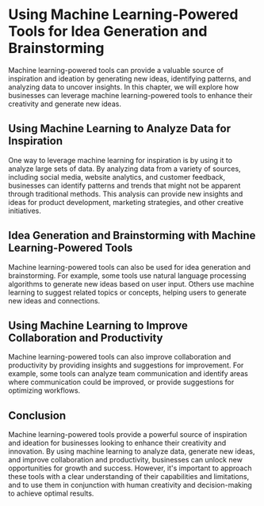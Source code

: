 Using Machine Learning-Powered Tools for Idea Generation and Brainstorming
===============================================================================================================================================

Machine learning-powered tools can provide a valuable source of inspiration and ideation by generating new ideas, identifying patterns, and analyzing data to uncover insights. In this chapter, we will explore how businesses can leverage machine learning-powered tools to enhance their creativity and generate new ideas.

Using Machine Learning to Analyze Data for Inspiration
------------------------------------------------------

One way to leverage machine learning for inspiration is by using it to analyze large sets of data. By analyzing data from a variety of sources, including social media, website analytics, and customer feedback, businesses can identify patterns and trends that might not be apparent through traditional methods. This analysis can provide new insights and ideas for product development, marketing strategies, and other creative initiatives.

Idea Generation and Brainstorming with Machine Learning-Powered Tools
---------------------------------------------------------------------

Machine learning-powered tools can also be used for idea generation and brainstorming. For example, some tools use natural language processing algorithms to generate new ideas based on user input. Others use machine learning to suggest related topics or concepts, helping users to generate new ideas and connections.

Using Machine Learning to Improve Collaboration and Productivity
----------------------------------------------------------------

Machine learning-powered tools can also improve collaboration and productivity by providing insights and suggestions for improvement. For example, some tools can analyze team communication and identify areas where communication could be improved, or provide suggestions for optimizing workflows.

Conclusion
----------

Machine learning-powered tools provide a powerful source of inspiration and ideation for businesses looking to enhance their creativity and innovation. By using machine learning to analyze data, generate new ideas, and improve collaboration and productivity, businesses can unlock new opportunities for growth and success. However, it's important to approach these tools with a clear understanding of their capabilities and limitations, and to use them in conjunction with human creativity and decision-making to achieve optimal results.
